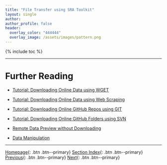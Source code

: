 ```yaml
---
title: "File Transfer using SRA Toolkit"
layout: single
author:
author_profile: false
header:
  overlay_color: "444444"
  overlay_image: /assets/images/pattern.png
---
```


{% include toc %}









___
# Further Reading
* [Tutorial: Downloading Online Data using WGET](01A-5-tutorial-download-wget)
* [Tutorial: Downloading Online Data using Web Scraping](01A-6-tutorial-download-web-scraping)
* [Tutorial: Downloading Online GitHub Repos using GIT](01A-7-tutorial-download-github-repos-git)
* [Tutorial: Downloading Online GitHub Folders using SVN](01A-8-tutorial-download-github-folders-svn)

* [Remote Data Preview without Downloading](01B-0-remote-data-preview)
* [Data Manipulation](02-data-manipulation)


___

[Homepage](../index.md){: .btn  .btn--primary}
[Section Index](00-DataParsing-LandingPage){: .btn  .btn--primary}
[Previous](01A-3-tutorial-transfer-irods){: .btn  .btn--primary}
[Next](01A-5-tutorial-download-wget){: .btn  .btn--primary}
